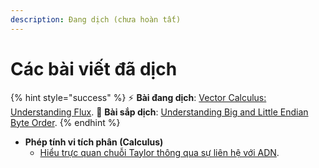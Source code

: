```yaml
---
description: Đang dịch (chưa hoàn tất)
---
```


# Các bài viết đã dịch

{% hint style="success" %}
⚡ **Bài đang dịch**: [Vector Calculus: Understanding Flux](https://betterexplained.com/articles/flux/). 
🧭 **Bài sắp dịch**: [Understanding Big and Little Endian Byte Order](https://betterexplained.com/articles/understanding-big-and-little-endian-byte-order/).
{% endhint %} 


- **Phép tính vi tích phân (Calculus)**
  - [Hiểu trực quan chuỗi Taylor thông qua sự liên hệ với ADN](https://math2it.gitbook.io/betterexplained-vn-translation/bai-viet/phep-tinh-vi-tich-phan-calculus/chuoi-taylor-va-adn).